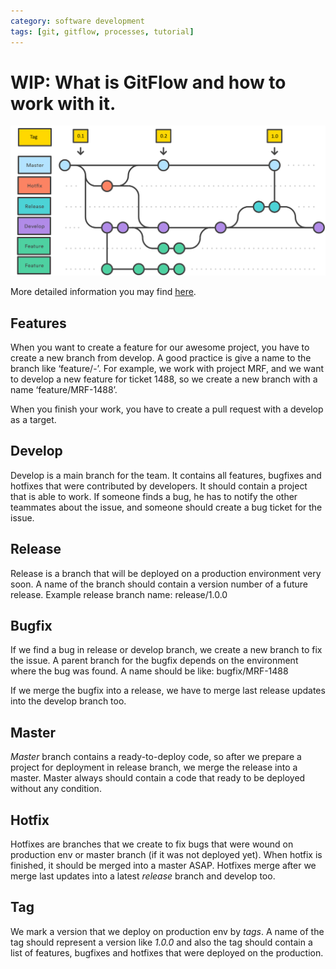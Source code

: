 ```yaml
---
category: software development
tags: [git, gitflow, processes, tutorial]
---
```


# WIP: What is GitFlow and how to work with it.

![gitflow](/software-development/2019-11-27-gitflow-short-info/gitflow.png)

More detailed information you may find [here](https://habr.com/ru/post/106912/).


## Features

When you want to create a feature for our awesome project, you have to create a new branch from develop. A good practice is give a name to the branch like ‘feature/<project>-<ticket number>’. For example, we work with project MRF, and we want to develop a new feature for ticket 1488, so we create a new branch with a name ‘feature/MRF-1488’. 

When you finish your work, you have to create a pull request with a develop as a target.


## Develop

Develop is a main branch for the team. It contains all features, bugfixes and hotfixes that were contributed by developers. It should contain a project that is able to work. If someone finds a bug, he has to notify the other teammates about the issue, and someone should create a bug ticket for the issue.


## Release

Release is a branch that will be deployed on a production environment very soon. A name of the branch should contain a version number of a future release. Example release branch name: release/1.0.0


## Bugfix

If we find a bug in release or develop branch, we create a new branch to fix the issue. A parent branch for the bugfix depends on the environment where the bug was found. A name should be like: bugfix/MRF-1488

If we merge the bugfix into a release, we have to merge last release updates into the develop branch too.


## Master

*Master* branch contains a ready-to-deploy code, so after we prepare a project for deployment in release branch, we merge the release into a master. Master always should contain a code that ready to be deployed without any condition.

## Hotfix

Hotfixes are branches that we create to fix bugs that were wound on production env or master branch (if it was not deployed yet). When hotfix is finished, it should be merged into a master ASAP. Hotfixes merge after we merge last updates into a latest *release* branch and develop too.

## Tag

We mark a version that we deploy on production env by *tags*. A name of the tag should represent a version like *1.0.0* and also the tag should contain a list of features, bugfixes and hotfixes that were deployed on the production.
